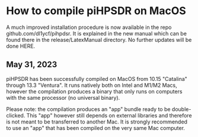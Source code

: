 # How to compile piHPSDR on MacOS

A much improved installation procedure is now available in the
repo github.com/dl1ycf/pihpdsr. It is explained in the new
manual which can be found there in the release/LatexManual 
directory.  No further updates will be done HERE.

May 31, 2023
------------

piHPSDR has been successfully compiled on MacOS from 10.15 "Catalina"
through 13.3 "Ventura". It runs natively both on Intel and M1/M2 Macs,
however the compilation produces a binary that only runs on computers
with the same processor (no universal binary).

Please note: the compilation produces an "app" bundle ready to
be double-clicked. This "app" however still depends on external
libraries and therefore is not meant to be transferred to another
Mac. It is strongly recommended to use an "app" that has been
compiled on the very same Mac computer.
